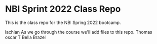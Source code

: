 # NBI Sprint 2022 Class Repo
This is the class repo for the NBI Spring 2022 bootcamp.

lachlan
As we go through the course we'll add files to this repo.
Thomas
oscar T
Bella Brazel

